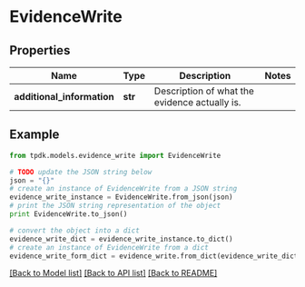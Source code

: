 # EvidenceWrite



## Properties
Name | Type | Description | Notes
------------ | ------------- | ------------- | -------------
**additional_information** | **str** | Description of what the evidence actually is. | 

## Example

```python
from tpdk.models.evidence_write import EvidenceWrite

# TODO update the JSON string below
json = "{}"
# create an instance of EvidenceWrite from a JSON string
evidence_write_instance = EvidenceWrite.from_json(json)
# print the JSON string representation of the object
print EvidenceWrite.to_json()

# convert the object into a dict
evidence_write_dict = evidence_write_instance.to_dict()
# create an instance of EvidenceWrite from a dict
evidence_write_form_dict = evidence_write.from_dict(evidence_write_dict)
```
[[Back to Model list]](../README.md#documentation-for-models) [[Back to API list]](../README.md#documentation-for-api-endpoints) [[Back to README]](../README.md)


